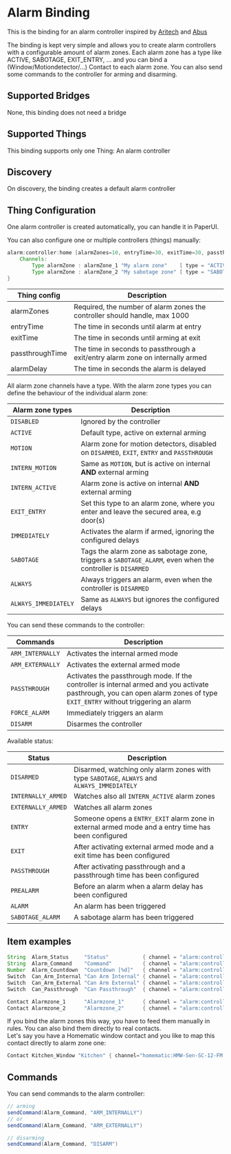 # Alarm Binding

This is the binding for an alarm controller inspired by [Aritech](https://aritech-security.de) and [Abus](https://www.abus.com)  

The binding is kept very simple and allows you to create alarm controllers with a configurable amount of alarm zones. Each alarm zone has a type like ACTIVE, SABOTAGE, EXIT_ENTRY, ... and you can bind a (Window/Motiondetector/...) Contact to each alarm zone. You can also send some commands to the controller for arming and disarming.

## Supported Bridges

None, this binding does not need a bridge

## Supported Things

This binding supports only one Thing: An alarm controller

## Discovery

On discovery, the binding creates a default alarm controller

## Thing Configuration

One alarm controller is created automatically, you can handle it in PaperUI.  

You can also configure one or multiple controllers (things) manually:

```java
alarm:controller:home [alarmZones=10, entryTime=30, exitTime=30, passthroughTime=30, alarmDelay=30] {
    Channels:
        Type alarmZone : alarmZone_1 "My alarm zone"    [ type = "ACTIVE" ]
        Type alarmZone : alarmZone_2 "My sabotage zone" [ type = "SABOTAGE" ]
}
```

| Thing config    | Description                                                                    | 
|-----------------|--------------------------------------------------------------------------------|
| alarmZones      | Required, the number of alarm zones the controller should handle, max 1000     |
| entryTime       | The time in seconds until alarm at entry                                       |
| exitTime        | The time in seconds until arming at exit                                       |
| passthroughTime | The time in seconds to passthrough a exit/entry alarm zone on internally armed |
| alarmDelay      | The time in seconds the alarm is delayed                                       |

All alarm zone channels have a type. With the alarm zone types you can define the behaviour of the individual alarm zone:

| Alarm zone types         | Description                                                                                                       |
|--------------------------|-------------------------------------------------------------------------------------------------------------------|
| ```DISABLED```           | Ignored by the controller                                                                                         |
| ```ACTIVE```             | Default type, active on external arming                                                                           |
| ```MOTION```             | Alarm zone for motion detectors, disabled on ```DISARMED```, ```EXIT```, ```ENTRY``` and ```PASSTHROUGH```        |
| ```INTERN_MOTION```      | Same as ```MOTION```, but is active on internal **AND** external arming                                           |
| ```INTERN_ACTIVE```      | Alarm zone is active on internal **AND** external arming                                                          |
| ```EXIT_ENTRY```         | Set this type to an alarm zone, where you enter and leave the secured area, e.g door(s)                           |
| ```IMMEDIATELY```        | Activates the alarm if armed, ignoring the configured delays                                                      |
| ```SABOTAGE```           | Tags the alarm zone as sabotage zone, triggers a ```SABOTAGE_ALARM```, even when the controller is ```DISARMED``` |
| ```ALWAYS```             | Always triggers an alarm, even when the controller is ```DISARMED```                                              |
| ```ALWAYS_IMMEDIATELY``` | Same as ```ALWAYS``` but ignores the configured delays                                                            |


You can send these commands to the controller:

| Commands             | Description                                                                                                                                                                    |
|----------------------|--------------------------------------------------------------------------------------------------------------------------------------------------------------------------------|
| ```ARM_INTERNALLY``` | Activates the internal armed mode                                                                                                                                              |
| ```ARM_EXTERNALLY``` | Activates the external armed mode                                                                                                                                              |
| ```PASSTHROUGH```    | Activates the passthrough mode. If the controller is internal armed and you activate pasthrough, you can open alarm zones of type ```EXIT_ENTRY``` without triggering an alarm |
| ```FORCE_ALARM```    | Immediately triggers an alarm                                                                                                                                                  |
| ```DISARM```         | Disarmes the controller                                                                                                                                                        |

Available status:

| Status                 | Description                                                                                             |
|------------------------|---------------------------------------------------------------------------------------------------------|
| ```DISARMED```         | Disarmed, watching only alarm zones with type ```SABOTAGE```, ```ALWAYS``` and ```ALWAYS_IMMEDIATELY``` |
| ```INTERNALLY_ARMED``` | Watches also all ```INTERN_ACTIVE``` alarm zones                                                        |
| ```EXTERNALLY_ARMED``` | Watches all alarm zones                                                                                 |
| ```ENTRY```            | Someone opens a ```ENTRY_EXIT``` alarm zone in external armed mode and a entry time has been configured |
| ```EXIT```             | After activating external armed mode and a exit time has been configured                                |
| ```PASSTHROUGH```      | After activating passthrough and a passthrough time has been configured                                 |
| ```PREALARM```         | Before an alarm when a alarm delay has been configured                                                  |
| ```ALARM```            | An alarm has been triggered                                                                             |
| ```SABOTAGE_ALARM```   | A sabotage alarm has been triggered                                                                     |


## Item examples

```java
String  Alarm_Status     "Status"           { channel = "alarm:controller:home:status" }
String  Alarm_Command    "Command"          { channel = "alarm:controller:home:command" }
Number  Alarm_Countdown  "Countdown [%d]"   { channel = "alarm:controller:home:countdown" }
Switch  Can_Arm_Internal "Can Arm Internal" { channel = "alarm:controller:home:internalArmingPossible" }
Switch  Can_Arm_External "Can Arm External" { channel = "alarm:controller:home:externalArmingPossible" }
Switch  Can_Passthrough  "Can Passthrough"  { channel = "alarm:controller:home:passthroughPossible" }

Contact Alarmzone_1      "Alarmzone_1"      { channel = "alarm:controller:home:alarmZone_1" }
Contact Alarmzone_2      "Alarmzone_2"      { channel = "alarm:controller:home:alarmZone_2" }
```

If you bind the alarm zones this way, you have to feed them manually in rules. You can also bind them directly to real contacts.  
Let's say you have a Homematic window contact and you like to map this contact directly to alarm zone one:

```java
Contact Kitchen_Window "Kitchen" { channel="homematic:HMW-Sen-SC-12-FM:ccu:KEQ00*****:1#SENSOR, alarm:controller:home:alarmZone_1" }
```

## Commands

You can send commands to the alarm controller:

```java
// arming
sendCommand(Alarm_Command, "ARM_INTERNALLY")
// or
sendCommand(Alarm_Command, "ARM_EXTERNALLY")

// disarming
sendCommand(Alarm_Command, "DISARM")
```
